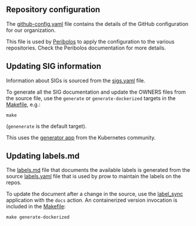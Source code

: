 ## Repository configuration

The [github-config.yaml](./github-config.yaml) file contains the details of the
GitHub configuration for our organization.

This file is used by
[Peribolos](https://github.com/kubernetes/test-infra/tree/master/prow/cmd/peribolos)
to apply the configuration to the various repositories. Check the Peribolos
documentation for more details.

## Updating SIG information

Information about SIGs is sourced from the [sigs.yaml](./sigs.yaml) file.

To generate all the SIG documentation and update the OWNERS files from the
source file, use the `generate` or `generate-dockerized` targets in the
[Makefile](./Makefile), e.g.:

```
make
```

(`genenerate` is the default target).

This uses the [generator app](https://github.com/kubernetes/community/tree/master/generator) from the
Kubernetes community.

## Updating labels.md

The [labels.md](./labels.md) file that documents the available labels is
generated from the source [labels.yaml](./labels.yaml) file that is used by prow to
maintain the labels on the repos.

To update the document after a change in the source, use the [label_sync](https://github.com/kubernetes/test-infra/tree/master/label_sync) application
with the `docs` action. An containerized version invocation is included in the [Makefile](./Makefile):

```
make generate-dockerized
```
